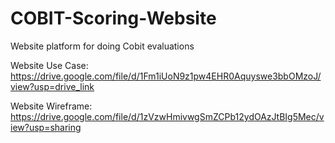 # COBIT-Scoring-Website
Website platform for doing Cobit evaluations

Website Use Case: https://drive.google.com/file/d/1Fm1iUoN9z1pw4EHR0Aquyswe3bbOMzoJ/view?usp=drive_link

Website Wireframe: https://drive.google.com/file/d/1zVzwHmivwgSmZCPb12ydOAzJtBIg5Mec/view?usp=sharing
